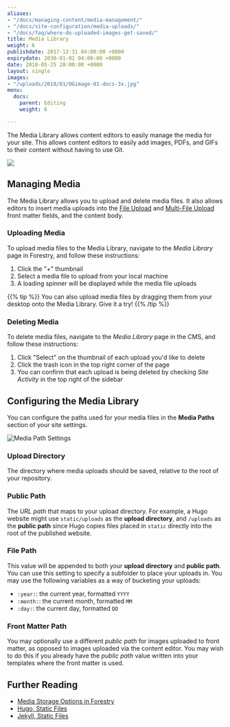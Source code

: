 ```yaml
---
aliases:
- "/docs/managing-content/media-management/"
- "/docs/site-configuration/media-uploads/"
- "/docs/faq/where-do-uploaded-images-get-saved/"
title: Media Library
weight: 6
publishdate: 2017-12-31 04:00:00 +0000
expirydate: 2030-01-01 04:00:00 +0000
date: 2018-05-25 20:00:00 +0000
layout: single
images:
- "/uploads/2018/01/OGimage-01-docs-3x.jpg"
menu:
  docs:
    parent: Editing
    weight: 6

---
```

The Media Library allows content editors to easily manage the media for your site. This allows content editors to easily add images, PDFs, and GIFs to their content without having to use Git.

![](/uploads/2018/01/19.png)

## Managing Media

The Media Library allows you to upload and delete media files. It also allows editors to insert media uploads into the [File Upload](/docs/settings/fields#file-upload) and [Multi-File Upload](/docs/settings/fields#multi-file-upload) front matter fields, and the content body.

### Uploading Media

To upload media files to the Media Library, navigate to the _Media Library_ page in Forestry, and follow these instructions:

1. Click the "+" thumbnail
2. Select a media file to upload from your local machine
3. A loading spinner will be displayed while the media file uploads

{{% tip %}}
You can also upload media files by dragging them from your desktop onto the Media Library. Give it a try!
{{% /tip %}}

### Deleting Media

To delete media files, navigate to the _Media Library_ page in the CMS, and follow these instructions:

1. Click "Select" on the thumbnail of each upload you'd like to delete
2. Click the trash icon in the top right corner of the page
3. You can confirm that each upload is being deleted by checking _Site Activity_ in the top right of the sidebar

## Configuring the Media Library

You can configure the paths used for your media files in the **Media Paths** section of your site settings.

![Media Path Settings](/uploads/2018/05/media-paths-settings.png)

### Upload Directory

The directory where media uploads should be saved, relative to the root of your repository.

### Public Path

The *URL path* that maps to your upload directory. For example, a Hugo website might use `static/uploads` as the **upload directory**, and `/uploads` as the **public path** since Hugo copies files placed in `static` directly into the root of the published website. 

### File Path

This value will be appended to both your **upload directory** and **public path**. You can use this setting to specify a subfolder to place your uploads in. You may use the following variables as a way of bucketing your uploads:

* `:year:`: the current year, formatted `YYYY`
* `:month:`: the current month, formatted `MM`
* `:day:`: the current day, formatted `DD`

### Front Matter Path

You may optionally use a different *public path* for images uploaded to front matter, as opposed to images uploaded via the content editor. You may wish to do this if you already have the *public path* value written into your templates where the front matter is used.

## Further Reading

* [Media Storage Options in Forestry](/docs/media/)
* [Hugo, Static Files](https://gohugo.io/content-management/static-files/)
* [Jekyll, Static Files](https://jekyllrb.com/docs/static-files/)